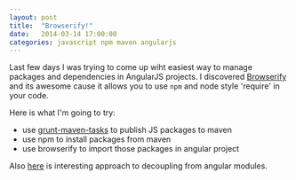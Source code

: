 ```yaml
---
layout: post
title:  "Browserify!"
date:   2014-03-14 17:00:00
categories: javascript npm maven angularjs
---
```


Last few days I was trying to come up wiht easiest way to manage packages and dependencies in AngularJS projects. 
I discovered [Browserify](http://browserify.org) and its awesome cause it allows you to use `npm` and node style 'require' in your code.

Here is what I'm going to try:
 - use [grunt-maven-tasks](https://www.npmjs.org/package/grunt-maven-tasks) to publish JS packages to maven
 - use npm to install packages from maven
 - use browserify to import those packages in angular project

Also [here](https://groups.google.com/forum/#!starred/angular/ytoVaikOcCs) is interesting approach to decoupling from angular modules.
